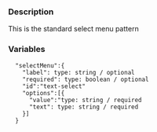 ### Description
This is the standard select menu pattern


### Variables
~~~
  "selectMenu":{
    "label": type: string / optional
    "required": type: boolean / optional
    "id":"text-select"
    "options":[{
      "value":"type: string / required
      "text": type: string / required
    }]
  }
~~~
